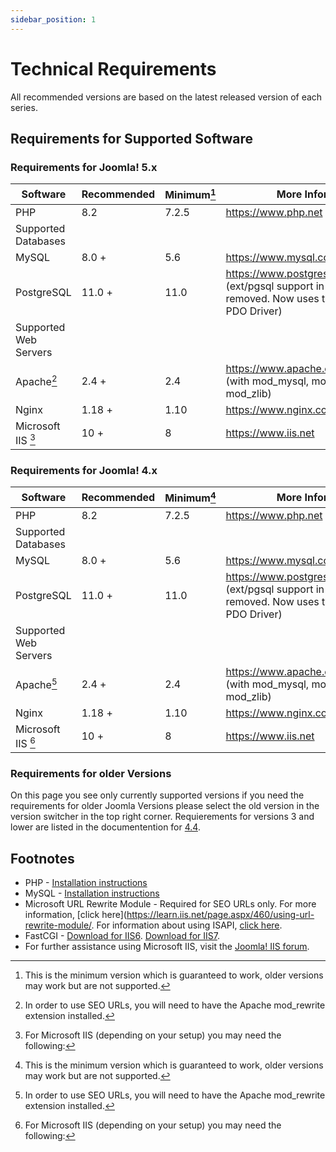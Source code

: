 ```yaml
---
sidebar_position: 1
---
```

Technical Requirements
======================

All recommended versions are based on the latest released version of each series.

## Requirements for Supported Software
### Requirements for Joomla! 5.x

| Software              | Recommended | Minimum[^7] | More Information                                                                                                 |
|-----------------------|-------------|-------------|------------------------------------------------------------------------------------------------------------------|
| PHP                   | 8.2         | 7.2.5       | https://www.php.net                                                                                              |
| Supported Databases   |             |             |                                                                                                                  |
| MySQL                 | 8.0 +       | 5.6         | https://www.mysql.com                                                                                            |
| PostgreSQL            | 11.0 +      | 11.0        | https://www.postgresql.org/ <br/>(ext/pgsql support in PHP has been removed. Now uses the PostgreSQL PDO Driver) |
| Supported Web Servers |             |             |                                                                                                                  |
| Apache[^3]            | 2.4 +       | 2.4         | https://www.apache.org  <br/>(with mod_mysql, mod_xml, and mod_zlib)                                             |
| Nginx                 | 1.18 +      | 1.10        | https://www.nginx.com/resources/wiki/                                                                            |
| Microsoft IIS [^6]    | 10 +        | 8           | https://www.iis.net                                                                                              |

### Requirements for Joomla! 4.x

| Software              | Recommended | Minimum[^7] | More Information                                                                                                 |
|-----------------------|-------------|-------------|------------------------------------------------------------------------------------------------------------------|
| PHP                   | 8.2         | 7.2.5       | https://www.php.net                                                                                              |
| Supported Databases   |             |             |                                                                                                                  |
| MySQL                 | 8.0 +       | 5.6         | https://www.mysql.com                                                                                            |
| PostgreSQL            | 11.0 +      | 11.0        | https://www.postgresql.org/ <br/>(ext/pgsql support in PHP has been removed. Now uses the PostgreSQL PDO Driver) |
| Supported Web Servers |             |             |                                                                                                                  |
| Apache[^3]            | 2.4 +       | 2.4         | https://www.apache.org  <br/>(with mod_mysql, mod_xml, and mod_zlib)                                             |
| Nginx                 | 1.18 +      | 1.10        | https://www.nginx.com/resources/wiki/                                                                            |
| Microsoft IIS [^6]    | 10 +        | 8           | https://www.iis.net                                                                                              |

### Requirements for older Versions

On this page you see only currently supported versions if you need the requirements for older Joomla Versions
please select the old version in the version switcher in the top right corner. Requierements for versions 3 and
lower are listed in the documentention for [4.4](/versioned_docs/version-4.4/get-started/technical-requirements.md). 

## Footnotes

[^1]: PHP 5.3.1 is required for versions 3.0 through 3.2. At 3.3, the minimum is raised to PHP 5.3.10. Joomla! versions 3.5 and later are compatible with PHP 7.

[^2]: As of Joomla! 3.5, support for MySQL's `utf8mb4` character set is added and used by default by servers which support it.

[^3]: In order to use SEO URLs, you will need to have the Apache mod_rewrite extension installed.

[^4]: Do not use PHP 4.3.9, 4.4.2 or 5.0.4. These releases have known bugs that will interfere with installation. [Zend Optimizer](https://www.zend.com/) 2.5.10 for PHP 4.4 also has serious bugs and you should ask your host to upgrade to a newer version. Joomla! versions 1.5.15 and later are compatible with PHP 5.3. Note that the OpenID library is not compatible with PHP 5.3.

[^5]: Support for Microsoft SQL Server was added for the 2.5 release; 1.6 and 1.7 do not have this support.

[^6]: For Microsoft IIS (depending on your setup) you may need the following:

* PHP - [Installation instructions](https://www.php.net/manual/en/install.windows.php)
* MySQL - [Installation instructions](https://dev.mysql.com/doc/mysql/en/windows-installation.html)
* Microsoft URL Rewrite Module - Required for SEO URLs only. For more information, [click here](https://learn.iis.net/page.aspx/460/using-url-rewrite-module/. For information about using ISAPI, [click here](https://docs.joomla.org/S:MyLanguage/Enabling_Search_Engine_Friendly_(SEF)_URLs_on_IIS).
* FastCGI - [Download for IIS6](https://www.iis.net/downloads/default.aspx?tabid=34&g=6&i=1521). [Download for IIS7](https://www.iis.net/downloads/default.aspx?tabid=34&i=1299&g=6).
* For further assistance using Microsoft IIS, visit the [Joomla! IIS forum](https://forum.joomla.org/viewforum.php?f=543).

[^7]: This is the minimum version which is guaranteed to work, older versions may work but are not supported.

